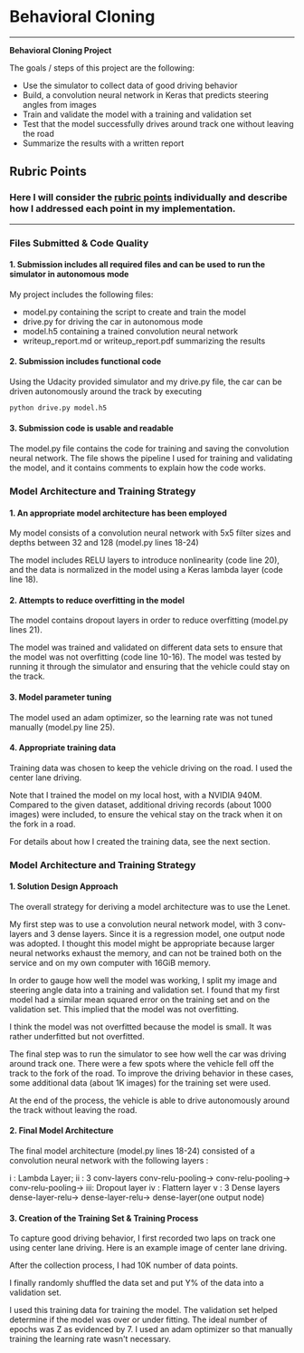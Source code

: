 # **Behavioral Cloning** 


---

**Behavioral Cloning Project**

The goals / steps of this project are the following:
* Use the simulator to collect data of good driving behavior
* Build, a convolution neural network in Keras that predicts steering angles from images
* Train and validate the model with a training and validation set
* Test that the model successfully drives around track one without leaving the road
* Summarize the results with a written report


[//]: # (Image References)

[image1]: ./examples/placeholder.png "Model Visualization"
[image2]: ./examples/2.png "On the fork of road"

## Rubric Points
### Here I will consider the [rubric points](https://review.udacity.com/#!/rubrics/432/view) individually and describe how I addressed each point in my implementation.  

---
### Files Submitted & Code Quality

#### 1. Submission includes all required files and can be used to run the simulator in autonomous mode

My project includes the following files:
* model.py containing the script to create and train the model
* drive.py for driving the car in autonomous mode
* model.h5 containing a trained convolution neural network 
* writeup_report.md or writeup_report.pdf summarizing the results

#### 2. Submission includes functional code
Using the Udacity provided simulator and my drive.py file, the car can be driven autonomously around the track by executing 
```sh
python drive.py model.h5
```

#### 3. Submission code is usable and readable

The model.py file contains the code for training and saving the convolution neural network. The file shows the pipeline I used for training and validating the model, and it contains comments to explain how the code works.

### Model Architecture and Training Strategy

#### 1. An appropriate model architecture has been employed

My model consists of a convolution neural network with 5x5 filter sizes and depths between 32 and 128 (model.py lines 18-24) 

The model includes RELU layers to introduce nonlinearity (code line 20), and the data is normalized in the model using a Keras lambda layer (code line 18). 

#### 2. Attempts to reduce overfitting in the model

The model contains dropout layers in order to reduce overfitting (model.py lines 21). 

The model was trained and validated on different data sets to ensure that the model was not overfitting (code line 10-16). The model was tested by running it through the simulator and ensuring that the vehicle could stay on the track.

#### 3. Model parameter tuning

The model used an adam optimizer, so the learning rate was not tuned manually (model.py line 25).

#### 4. Appropriate training data

Training data was chosen to keep the vehicle driving on the road. I used the center lane driving. 

Note that I trained the model on my local host, with a NVIDIA 940M. Compared to the given dataset, additional driving records (about 1000 images) were included, to ensure the vehical stay on the track when it on the fork in a road.  

For details about how I created the training data, see the next section. 

### Model Architecture and Training Strategy

#### 1. Solution Design Approach

The overall strategy for deriving a model architecture was to use the Lenet.

My first step was to use a convolution neural network model, with 3 conv-layers and 3 dense layers. Since it is a regression model, one output node was adopted. I thought this model might be appropriate because larger neural networks exhaust the memory, and can not be trained both on the service and on my own computer with 16GiB memory.

In order to gauge how well the model was working, I split my image and steering angle data into a training and validation set. I found that my first model had a similar mean squared error on the training set and on the validation set. This implied that the model was not overfitting. 

I think the model was not overfitted because the model is small. It was rather underfitted but not overfitted. 


The final step was to run the simulator to see how well the car was driving around track one. There were a few spots where the vehicle fell off the track to the fork of the road. To improve the driving behavior in these cases, some additional data (about 1K images) for the training set were used.

At the end of the process, the vehicle is able to drive autonomously around the track without leaving the road.

#### 2. Final Model Architecture

The final model architecture (model.py lines 18-24) consisted of a convolution neural network with the following layers :

i  : Lambda Layer;
ii : 3 conv-layers
      conv-relu-pooling->
      conv-relu-pooling->
      conv-relu-pooling->
iii: Dropout layer
iv : Flattern layer
v  : 3 Dense layers
     dense-layer-relu->
     dense-layer-relu->
     dense-layer(one output node)


#### 3. Creation of the Training Set & Training Process

To capture good driving behavior, I first recorded two laps on track one using center lane driving. Here is an example image of center lane driving.


After the collection process, I had 10K number of data points. 


I finally randomly shuffled the data set and put Y% of the data into a validation set. 

I used this training data for training the model. The validation set helped determine if the model was over or under fitting. The ideal number of epochs was Z as evidenced by 7. I used an adam optimizer so that manually training the learning rate wasn't necessary.
